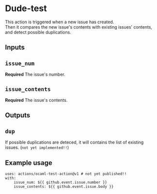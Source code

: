 # Dude-test

This action is triggered when a new issue has created.   
Then it compares the new issue's contents with existing issues' contents, and detect possible duplications.

## Inputs

## `issue_num`

**Required** The issue's number.

## `issue_contents`

**Required** The issue's contents.

## Outputs

## `dup`

If possible duplications are deteced, it will contains the list of existing issues.
(`not yet implemented!!`)

## Example usage

<!-- uses: actions/hello-world-docker-action@v1 -->
<!-- with:
  who-to-greet: 'Mona the Octocat' -->

```
uses: actions/ocaml-test-action@v1 # not yet published!!   
with:   
    issue_num: ${{ github.event.issue.number }}   
    issue_contents: ${{ github.event.issue.body }}
```